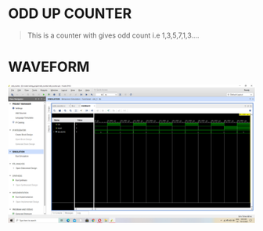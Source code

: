 # ODD UP COUNTER

 >This is a counter with gives odd count i.e 1,3,5,7,1,3....
 
# WAVEFORM
  
  ![waveform](./waveform.png)
